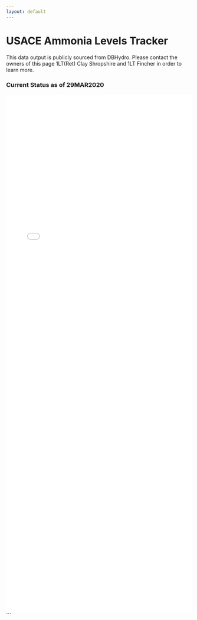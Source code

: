 ```yaml
---
layout: default
---
```


#  USACE Ammonia Levels Tracker

This data output is publicly sourced from DBHydro. 
Please contact the owners of this page 1LT(Ret) Clay Shropshire and 1LT Fincher in order to learn more.

### Current Status as of 29MAR2020

<iframe src="assets/bokeh.html"
    sandbox="allow-same-origin allow-scripts"
    width="100%"
    height="1400"
    width="1100"
    scrolling="yes"
    frameborder="0">
</iframe>
```
